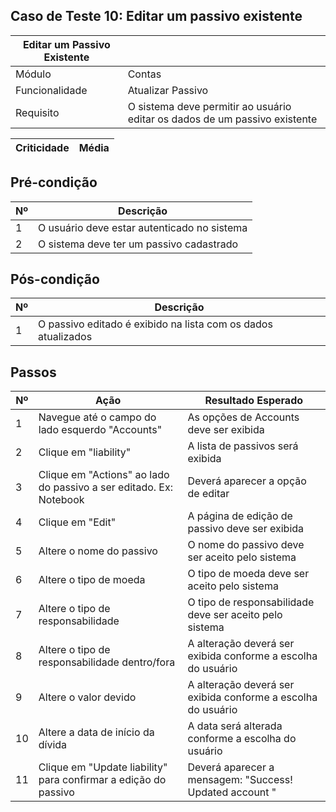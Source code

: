 ## Caso de Teste 10: Editar um passivo existente

| Editar um Passivo Existente |       |
| ---------------------------------|-------| 
| Módulo | Contas |
| Funcionalidade | Atualizar Passivo |
| Requisito | O sistema deve permitir ao usuário editar os dados de um passivo existente |

| Criticidade | Média |
|-------------|-------|

## Pré-condição

| Nº | Descrição |
|----|-----------|
| 1  | O usuário deve estar autenticado no sistema |
| 2  | O sistema deve ter um passivo cadastrado |

## Pós-condição

| Nº | Descrição |
|----|-----------|
| 1  | O passivo editado é exibido na lista com os dados atualizados |

## Passos

| Nº | Ação | Resultado Esperado |
|----|------|--------------------|
| 1  | Navegue até o campo do lado esquerdo "Accounts"| As opções de Accounts deve ser exibida |
| 2  | Clique em "liability" | A lista de passivos será exibida |
| 3  | Clique em "Actions" ao lado do passivo a ser editado. Ex: Notebook | Deverá aparecer a opção de editar |
| 4  | Clique em "Edit" | A página de edição de passivo deve ser exibida |
| 5  | Altere o nome do passivo | O nome do passivo deve ser aceito pelo sistema |
| 6  | Altere o tipo de moeda | O tipo de moeda deve ser aceito pelo sistema |
| 7  | Altere o tipo de responsabilidade | O tipo de responsabilidade deve ser aceito pelo sistema |
| 8  | Altere o tipo de responsabilidade dentro/fora | A alteração deverá ser exibida conforme a escolha do usuário |
| 9  | Altere o valor devido | A alteração deverá ser exibida conforme a escolha do usuário |
| 10 | Altere a data de início da dívida | A data será alterada conforme a escolha do usuário|
| 11  | Clique em "Update liability" para confirmar a edição do passivo| Deverá aparecer a mensagem: "Success! Updated account " |
